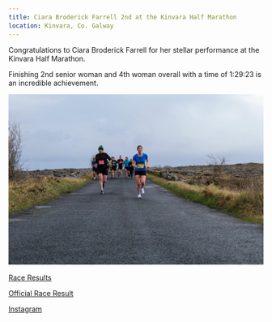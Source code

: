 ```yaml
---
title: Ciara Broderick Farrell 2nd at the Kinvara Half Marathon
location: Kinvara, Co. Galway
---
```


Congratulations to Ciara Broderick Farrell for her stellar performance at the Kinvara Half Marathon. 

Finishing 2nd senior woman and 4th woman overall with a time of 1:29:23 is an incredible achievement.

<img src="/assets/images/races/2024/kinvara-half-marathon/ciara.jpeg" class="img-fluid" alt="Ciara">

<a href="/races/2024-03-02-kinvara-half-marathon/" target="_blank" rel="noopener noreferrer">Race Results</a>

<a href="http://www.redtagtiming.com/rockandroad2024_21km.html" target="_blank" rel="noopener noreferrer">Official Race Result</a>

<a href="https://www.instagram.com/p/C4Da72Xs0d-/?img_index=1" target="_blank" rel="noopener noreferrer">Instagram</a>






